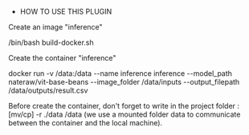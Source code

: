 * HOW TO USE THIS PLUGIN

Create an image "inference"

/bin/bash build-docker.sh 

Create the container "inference"

docker run -v /data:/data --name inference inference --model_path nateraw/vit-base-beans --image_folder /data/inputs --output_filepath /data/outputs/result.csv

Before create the container, don't forget to write in the project folder :
[mv/cp] -r ./data /data 
(we use a mounted folder data to communicate between the container and the local machine). 
